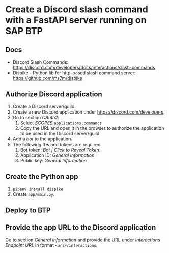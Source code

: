 # Create a Discord slash command with a FastAPI server running on SAP BTP

## Docs

  - Discord Slash Commands: https://discord.com/developers/docs/interactions/slash-commands
  - Dispike - Python lib for http-based slash command server: https://github.com/ms7m/dispike


## Authorize Discord application

  1. Create a Discord server/guild.
  1. Create a new Discord application under https://discord.com/developers.
  1. Go to section _OAuth2_: 
     1. Select _SCOPES_ `applications.commands`
     1. Copy the URL and open it in the browser to authorize the application to be used 
        in the Discord server/guild.
  1. Add a _bot_ to the application.
  1. The following IDs and tokens are required:
     1. Bot token: _Bot | Click to Reveal Token_.
     1. Application ID: _General Information_
     1. Public key: _General Information_


## Create the Python app

  1. `pipenv install dispike`
  1. Create `app/main.py`.


## Deploy to BTP


## Provide the app URL to the Discord application

  Go to section _General information_ and provide the URL under _Interactions Endpoint 
  URL_ in format `<url>/interactions`.

